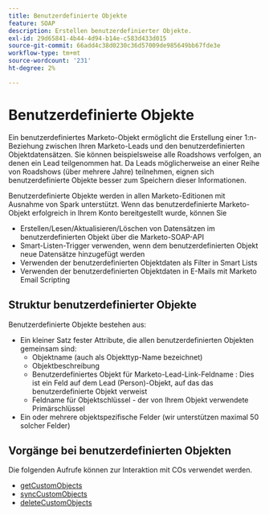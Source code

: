 ```yaml
---
title: Benutzerdefinierte Objekte
feature: SOAP
description: Erstellen benutzerdefinierter Objekte.
exl-id: 29d65841-4b44-4d94-b14e-c583d433d015
source-git-commit: 66add4c38d0230c36d57009de985649bb67fde3e
workflow-type: tm+mt
source-wordcount: '231'
ht-degree: 2%

---
```


# Benutzerdefinierte Objekte

Ein benutzerdefiniertes Marketo-Objekt ermöglicht die Erstellung einer 1:n-Beziehung zwischen Ihren Marketo-Leads und den benutzerdefinierten Objektdatensätzen. Sie können beispielsweise alle Roadshows verfolgen, an denen ein Lead teilgenommen hat. Da Leads möglicherweise an einer Reihe von Roadshows (über mehrere Jahre) teilnehmen, eignen sich benutzerdefinierte Objekte besser zum Speichern dieser Informationen.

Benutzerdefinierte Objekte werden in allen Marketo-Editionen mit Ausnahme von Spark unterstützt. Wenn das benutzerdefinierte Marketo-Objekt erfolgreich in Ihrem Konto bereitgestellt wurde, können Sie

- Erstellen/Lesen/Aktualisieren/Löschen von Datensätzen im benutzerdefinierten Objekt über die Marketo-SOAP-API
- Smart-Listen-Trigger verwenden, wenn dem benutzerdefinierten Objekt neue Datensätze hinzugefügt werden
- Verwenden der benutzerdefinierten Objektdaten als Filter in Smart Lists
- Verwenden der benutzerdefinierten Objektdaten in E-Mails mit Marketo Email Scripting

## Struktur benutzerdefinierter Objekte

Benutzerdefinierte Objekte bestehen aus:

- Ein kleiner Satz fester Attribute, die allen benutzerdefinierten Objekten gemeinsam sind:
   - Objektname (auch als Objekttyp-Name bezeichnet)
   - Objektbeschreibung
   - Benutzerdefiniertes Objekt für Marketo-Lead-Link-Feldname : Dies ist ein Feld auf dem Lead (Person)-Objekt, auf das das benutzerdefinierte Objekt verweist
   - Feldname für Objektschlüssel - der von Ihrem Objekt verwendete Primärschlüssel
- Ein oder mehrere objektspezifische Felder (wir unterstützen maximal 50 solcher Felder)

## Vorgänge bei benutzerdefinierten Objekten

Die folgenden Aufrufe können zur Interaktion mit COs verwendet werden.

- [getCustomObjects](https://developer.adobe.com/marketo-apis/api/mapi/#tag/Custom-Objects/operation/getCustomObjectsUsingGET)
- [syncCustomObjects](https://developer.adobe.com/marketo-apis/api/mapi/#tag/Custom-Objects/operation/syncCustomObjectsUsingPOST)
- [deleteCustomObjects](https://developer.adobe.com/marketo-apis/api/mapi/#tag/Custom-Objects/operation/deleteCustomObjectsUsingPOST)
